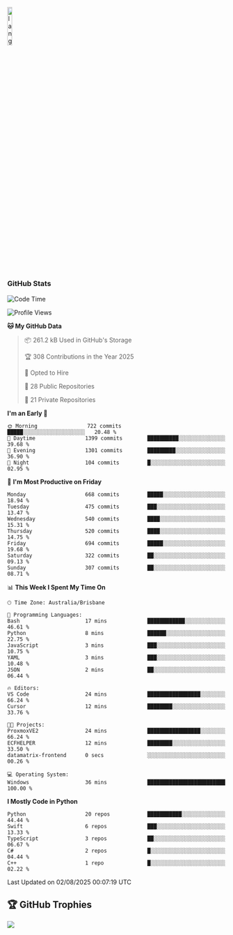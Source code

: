 <p align="left"><img width=15%" src="https://github.com/alansmathew/alansmathew/raw/master/lang.gif" alt="lang image here" /></p>

# <h3 align="left">GitHub Stats</h3>

<!--START_SECTION:waka-->
![Code Time](http://img.shields.io/badge/Code%20Time-605%20hrs%2053%20mins-blue)

![Profile Views](http://img.shields.io/badge/Profile%20Views-2-blue)

**🐱 My GitHub Data** 

> 📦 261.2 kB Used in GitHub's Storage 
 > 
> 🏆 308 Contributions in the Year 2025
 > 
> 💼 Opted to Hire
 > 
> 📜 28 Public Repositories 
 > 
> 🔑 21 Private Repositories 
 > 
**I'm an Early 🐤** 

```text
🌞 Morning                722 commits         █████░░░░░░░░░░░░░░░░░░░░   20.48 % 
🌆 Daytime                1399 commits        ██████████░░░░░░░░░░░░░░░   39.68 % 
🌃 Evening                1301 commits        █████████░░░░░░░░░░░░░░░░   36.90 % 
🌙 Night                  104 commits         █░░░░░░░░░░░░░░░░░░░░░░░░   02.95 % 
```
📅 **I'm Most Productive on Friday** 

```text
Monday                   668 commits         █████░░░░░░░░░░░░░░░░░░░░   18.94 % 
Tuesday                  475 commits         ███░░░░░░░░░░░░░░░░░░░░░░   13.47 % 
Wednesday                540 commits         ████░░░░░░░░░░░░░░░░░░░░░   15.31 % 
Thursday                 520 commits         ████░░░░░░░░░░░░░░░░░░░░░   14.75 % 
Friday                   694 commits         █████░░░░░░░░░░░░░░░░░░░░   19.68 % 
Saturday                 322 commits         ██░░░░░░░░░░░░░░░░░░░░░░░   09.13 % 
Sunday                   307 commits         ██░░░░░░░░░░░░░░░░░░░░░░░   08.71 % 
```


📊 **This Week I Spent My Time On** 

```text
🕑︎ Time Zone: Australia/Brisbane

💬 Programming Languages: 
Bash                     17 mins             ████████████░░░░░░░░░░░░░   46.61 % 
Python                   8 mins              ██████░░░░░░░░░░░░░░░░░░░   22.75 % 
JavaScript               3 mins              ███░░░░░░░░░░░░░░░░░░░░░░   10.75 % 
YAML                     3 mins              ███░░░░░░░░░░░░░░░░░░░░░░   10.48 % 
JSON                     2 mins              ██░░░░░░░░░░░░░░░░░░░░░░░   06.44 % 

🔥 Editors: 
VS Code                  24 mins             █████████████████░░░░░░░░   66.24 % 
Cursor                   12 mins             ████████░░░░░░░░░░░░░░░░░   33.76 % 

🐱‍💻 Projects: 
ProxmoxVE2               24 mins             █████████████████░░░░░░░░   66.24 % 
ECFHELPER                12 mins             ████████░░░░░░░░░░░░░░░░░   33.50 % 
datamatrix-frontend      0 secs              ░░░░░░░░░░░░░░░░░░░░░░░░░   00.26 % 

💻 Operating System: 
Windows                  36 mins             █████████████████████████   100.00 % 
```

**I Mostly Code in Python** 

```text
Python                   20 repos            ███████████░░░░░░░░░░░░░░   44.44 % 
Swift                    6 repos             ███░░░░░░░░░░░░░░░░░░░░░░   13.33 % 
TypeScript               3 repos             ██░░░░░░░░░░░░░░░░░░░░░░░   06.67 % 
C#                       2 repos             █░░░░░░░░░░░░░░░░░░░░░░░░   04.44 % 
C++                      1 repo              █░░░░░░░░░░░░░░░░░░░░░░░░   02.22 % 
```




 Last Updated on 02/08/2025 00:07:19 UTC
<!--END_SECTION:waka-->

## 🏆 GitHub Trophies

![](https://github-profile-trophy.vercel.app/?username=samh06&theme=discord&no-frame=true&no-bg=false&margin-w=4)

